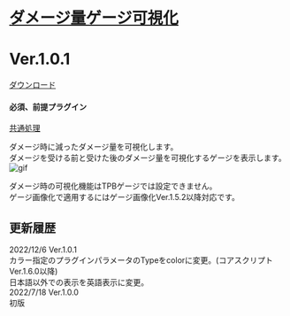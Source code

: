 # [ダメージ量ゲージ可視化](https://raw.githubusercontent.com/nuun888/MZ/master/NUUN_DamageGauge.js)
# Ver.1.0.1
[ダウンロード](https://raw.githubusercontent.com/nuun888/MZ/master/NUUN_DamageGauge.js)
#### 必須、前提プラグイン
[共通処理](https://github.com/nuun888/MZ/blob/master/README/Base.md)  

ダメージ時に減ったダメージ量を可視化します。  
ダメージを受ける前と受けた後のダメージ量を可視化するゲージを表示します。  
![gif](img/DamageGauge1.gif)  

ダメージ時の可視化機能はTPBゲージでは設定できません。  
ゲージ画像化で適用するにはゲージ画像化Ver.1.5.2以降対応です。  

## 更新履歴
2022/12/6 Ver.1.0.1  
カラー指定のプラグインパラメータのTypeをcolorに変更。(コアスクリプトVer.1.6.0以降)  
日本語以外での表示を英語表示に変更。  
2022/7/18 Ver.1.0.0  
初版  

